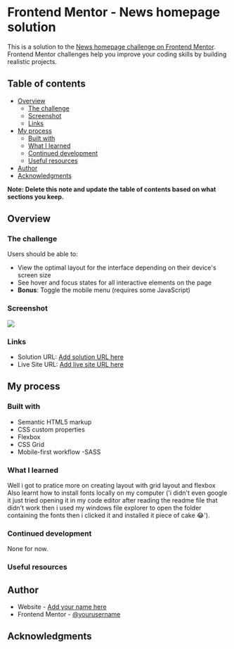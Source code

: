 # Frontend Mentor - News homepage solution

This is a solution to the
[News homepage challenge on Frontend Mentor](https://www.frontendmentor.io/challenges/news-homepage-H6SWTa1MFl).
Frontend Mentor challenges help you improve your coding skills by building realistic projects.

## Table of contents

- [Overview](#overview)
  - [The challenge](#the-challenge)
  - [Screenshot](#screenshot)
  - [Links](#links)
- [My process](#my-process)
  - [Built with](#built-with)
  - [What I learned](#what-i-learned)
  - [Continued development](#continued-development)
  - [Useful resources](#useful-resources)
- [Author](#author)
- [Acknowledgments](#acknowledgments)

**Note: Delete this note and update the table of contents based on what sections you keep.**

## Overview

### The challenge

Users should be able to:

- View the optimal layout for the interface depending on their device's screen size
- See hover and focus states for all interactive elements on the page
- **Bonus**: Toggle the mobile menu (requires some JavaScript)

### Screenshot

![](./screenshot.jpg)

### Links

- Solution URL: [Add solution URL here](https://your-solution-url.com)
- Live Site URL: [Add live site URL here](https://your-live-site-url.com)

## My process

### Built with

- Semantic HTML5 markup
- CSS custom properties
- Flexbox
- CSS Grid
- Mobile-first workflow -SASS

### What I learned

Well i got to pratice more on creating layout with grid layout and flexbox Also learnt how to install fonts locally on
my computer ('i didn't even google it just tried opening it in my code editor after reading the readme file that didn't
work then i used my windows file explorer to open the folder containing the fonts then i clicked it and installed it
piece of cake 😂').

### Continued development

None for now.

### Useful resources

## Author

- Website - [Add your name here](https://www.your-site.com)
- Frontend Mentor - [@yourusername](https://www.frontendmentor.io/profile/yourusername)

## Acknowledgments
